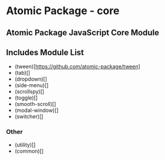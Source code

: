 # Atomic Package - core

## Atomic Package JavaScript Core Module

## Includes Module List

- (tween)[https://github.com/atomic-package/tween]
- (tab)[]
- (dropdown)[]
- (side-menu)[]
- (scrollspy)[]
- (toggle)[]
- (smooth-scroll)[]
- (modal-window)[]
- (switcher)[]

### Other

- (utility)[]
- (common)[]
